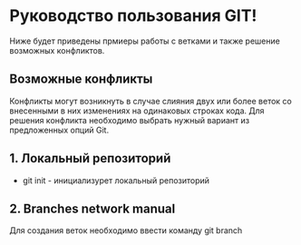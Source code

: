 # Руководство пользования GIT!
Ниже будет приведены прмиеры работы с ветками и также решение возможных конфликтов.
## Возможные конфликты
Конфликты могут возникнуть в случае слияния двух или более веток со внесенными в них изменениях на одинаковых строках кода. Для решения конфликта необходимо выбрать нужный вариант из предложенных опций Git.
## 1. Локальный репозиторий
* git init - инициализурет локальный репозиторий
## 2. Branches network manual
Для создания веток необходимо ввести команду git branch